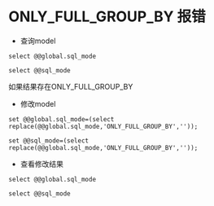 # ONLY_FULL_GROUP_BY 报错
- 查询model
````
select @@global.sql_mode

select @@sql_mode
````
如果结果存在ONLY_FULL_GROUP_BY
- 修改model
````
set @@global.sql_mode=(select replace(@@global.sql_mode,'ONLY_FULL_GROUP_BY',''));

set @@sql_mode=(select replace(@@global.sql_mode,'ONLY_FULL_GROUP_BY',''));
````
- 查看修改结果
````
select @@global.sql_mode

select @@sql_mode
````